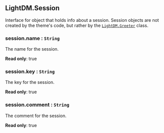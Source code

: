 <a id="LightDM.Session"></a>

## LightDM.Session
Interface for object that holds info about a session. Session objects are not
created by the theme's code, but rather by the [`LightDM.Greeter`](#dl-LightDM-Greeter) class.

<a id="LightDM.Session+name"></a>

### session.name : <code>String</code>
The name for the session.

**Read only**: true  
<a id="LightDM.Session+key"></a>

### session.key : <code>String</code>
The key for the session.

**Read only**: true  
<a id="LightDM.Session+comment"></a>

### session.comment : <code>String</code>
The comment for the session.

**Read only**: true  
